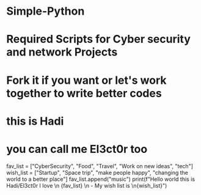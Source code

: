 # Simple-Python
# Required Scripts for Cyber security and network Projects
# Fork it if you want or let's work together to write better codes
# this is Hadi
# you can call me El3ct0r too
fav_list = ["CyberSecurity", "Food", "Travel", "Work on new ideas", "tech"]
wish_list = ["Startup", "Space trip", "make people happy", "changing the world to a better place"]
fav_list.append("music")
print(f"Hello world this is Hadi/El3ct0r I love \n {fav_list} \n - My wish list is \n{wish_list}")

